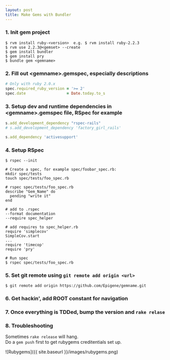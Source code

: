 ```yaml
---
layout: post
title: Make Gems with Bundler
---
```

### 1. Init gem project

```
$ rvm install ruby-<version>  e.g. $ rvm install ruby-2.2.3
$ rvm use 2.2.3@<gemset> --create
$ gem install bundler
$ gem install pry
$ bundle gem <gemname>
```

### 2. Fill out \<gemname\>.gemspec, especially descriptions

```ruby  
# Only with ruby 2.0.x
spec.required_ruby_version = '>= 2'
spec.date                  = Date.today.to_s
```

### 3. Setup dev and runtime dependencies in \<gemname\>.gemspec file, RSpec for example

```ruby  
s.add_development_dependency "rspec-rails"
# s.add_development_dependency 'factory_girl_rails'

s.add_dependency 'activesupport'
```

### 4. Setup RSpec

```
$ rspec --init

# Create a spec, for example spec/foobar_spec.rb:
mkdir spec/tests
touch spec/tests/foo_spec.rb

# rspec spec/tests/foo_spec.rb
describe "Gem_Name" do
  pending "write it"
end

# add to .rspec
--format documentation
--require spec_helper

# add requires to spec_helper.rb
require 'simplecov'
SimpleCov.start
...
require 'timecop'
require 'pry'

# Run spec
$ rspec spec/tests/foo_spec.rb
```

### 5. Set git remote using `git remote add origin <url>`

```
$ git remote add origin https://github.com/Epigene/gemname.git
```

### 6. Get hackin', add ROOT constant for navigation


### 7. Once everything is TDDed, bump the version and `rake relase`

### 8. Troubleshooting

Sometimes `rake release` will hang.  
Do a `gem push` first to get rubygems creditentials set up.  


![Rubygems]({{ site.baseurl }}/images/rubygems.png)
